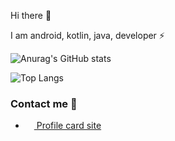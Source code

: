 Hi there 👋

I am android, kotlin, java, developer ⚡

![Anurag's GitHub stats](https://github-readme-stats.vercel.app/api?username=sliderzxc&show_icons=false&theme=radical)

![Top Langs](https://github-readme-stats.vercel.app/api/top-langs/?username=sliderzxc&theme=radical&layout=compact&langs_count=10)


### Contact me 🔗

- <a href="https://vadymhrynyk.netlify.app"><img src="https://icon-library.com/images/website-icon-transparent/website-icon-transparent-26.jpg" width=14 height=14 /> Profile card site</a>
